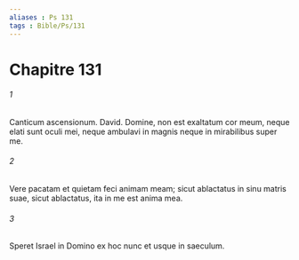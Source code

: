 ```yaml
---
aliases : Ps 131
tags : Bible/Ps/131
---
```


# Chapitre 131

###### 1
Canticum ascensionum. David. Domine, non est exaltatum cor meum, neque elati sunt oculi mei, neque ambulavi in magnis neque in mirabilibus super me.
###### 2
Vere pacatam et quietam feci animam meam; sicut ablactatus in sinu matris suae, sicut ablactatus, ita in me est anima mea.
###### 3
Speret Israel in Domino ex hoc nunc et usque in saeculum.
